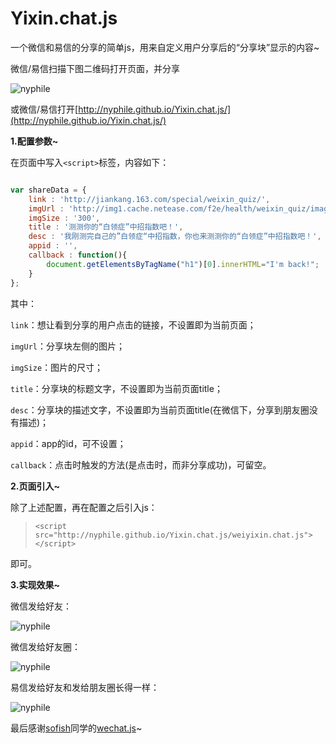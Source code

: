 # Yixin.chat.js

一个微信和易信的分享的简单js，用来自定义用户分享后的“分享块”显示的内容~

微信/易信扫描下图二维码打开页面，并分享

![nyphile](http://nyphile.github.io/Yixin.chat.js/images/qcode.png)

或微信/易信打开[http://nyphile.github.io/Yixin.chat.js/](http://nyphile.github.io/Yixin.chat.js/)

**1.配置参数~**

在页面中写入`<script>`标签，内容如下：

```js

var shareData = {
	link : 'http://jiankang.163.com/special/weixin_quiz/',
	imgUrl : 'http://img1.cache.netease.com/f2e/health/weixin_quiz/images/120x120-5star.jpg',
	imgSize : '300',
	title : '测测你的“白领症”中招指数吧！',
	desc : '我刚测完自己的”白领症“中招指数，你也来测测你的“白领症”中招指数吧！',
	appid : '',
	callback : function(){
		document.getElementsByTagName("h1")[0].innerHTML="I'm back!";
	}
};

```

其中：

`link`：想让看到分享的用户点击的链接，不设置即为当前页面；

`imgUrl`：分享块左侧的图片；

`imgSize`：图片的尺寸；

`title`：分享块的标题文字，不设置即为当前页面title；

`desc`：分享块的描述文字，不设置即为当前页面title(在微信下，分享到朋友圈没有描述)；

`appid`：app的id，可不设置；

`callback`：点击时触发的方法(是点击时，而非分享成功)，可留空。

**2.页面引入~**

除了上述配置，再在配置之后引入js：

> `<script src="http://nyphile.github.io/Yixin.chat.js/weiyixin.chat.js"></script>`

即可。

**3.实现效果~**

微信发给好友：

![nyphile](http://img1.cache.netease.com/f2e/health/index2014/images/wechat_friend.png?20141031)

微信发给好友圈：

![nyphile](http://img1.cache.netease.com/f2e/health/index2014/images/wechat_timeline.png?20141031)

易信发给好友和发给朋友圈长得一样：

![nyphile](http://img1.cache.netease.com/f2e/health/index2014/images/yixin_timeline.png?20141031)


最后感谢[sofish](https://github.com/sofish)同学的[wechat.js](http://sofish.github.io/wechat.js)~

